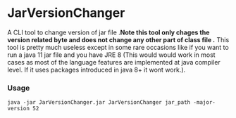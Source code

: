 # JarVersionChanger
A CLI tool to change version of jar file .**Note this tool only chages the version related byte and does not change any other part of class file .** This tool is pretty much useless except in some rare occasions like if you want to run a java 11 jar file and you have JRE 8 (This would would work in most cases as most of the language features are implemented at java compiler level. If it uses packages introduced in java 8+ it wont work.).

### Usage


```
java -jar JarVersionChanger.jar JarVersionChanger jar_path -major-version 52
```
